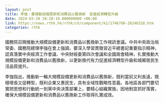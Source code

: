 ```yaml
---
layout: post
title: 李強：要推動設備更新和消費品以舊換新　促進經濟轉型升級
date: 2024-03-28 20:20:19.000000000 +08:00
link: https://news.rthk.hk/rthk/ch/component/k2/1746708-20240328.htm
categories: rthk
---
```


國務院召開推動大規模設備更新和消費品以舊換新工作視訊會議。中共中央政治局常委、國務院總理李強在會上強調，要深入學習貫徹習近平總書記重要指示精神，認真落實中央經濟工作會議、中央財經委第四次會議和全國兩會精神，扎實推動大規模設備更新和消費品以舊換新，以更新換代有力促進經濟轉型升級和城鄉居民生活品質提升。

李強指出，推動新一輪大規模設備更新和消費品以舊換新，既利當前又利長遠，既穩增長又促轉型，既利企業又惠民生，具有全域性戰略性意義。各地區各部門要切實把思想和行動統一到黨中央決策部署上，要精心組織實施，因地制宜抓好落實，確保大規模設備更新和消費品以舊換新工作取得扎實成效。
